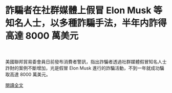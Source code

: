 # 詐騙者在社群媒體上假冒 Elon Musk 等知名人士，以多種詐騙手法，半年内詐得高達 8000 萬美元

<!--more-->
<!--299-->
<br><br/>
美國聯邦貿易委會員日前發布消費者警訊，指出詐騙者透過社群媒體假冒知名人士詐財的案例不斷增加，光是假冒 Elon Musk 進行的詐騙活動，不到一年就成功騙取高達 8000 萬美元。

[閱讀全文](https://www.twcert.org.tw/tw/cp-104-4745-e7182-1.html)
